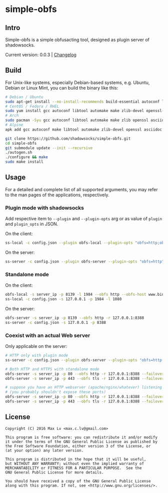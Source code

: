# simple-obfs

## Intro

Simple-obfs is a simple obfusacting tool, designed as plugin server of shadowsocks.

Current version: 0.0.3 | [Changelog](Changes)

## Build
For Unix-like systems, especially Debian-based systems,
e.g. Ubuntu, Debian or Linux Mint, you can build the binary like this:

```bash
# Debian / Ubuntu
sudo apt-get install --no-install-recommends build-essential autoconf libtool libssl-dev libpcre3-dev libc-ares-dev libev-dev asciidoc xmlto automake
# CentOS / Fedora / RHEL
sudo yum install gcc autoconf libtool automake make zlib-devel openssl-devel asciidoc xmlto
# Arch
sudo pacman -Syu gcc autoconf libtool automake make zlib openssl asciidoc xmlto
# Alpine
apk add gcc autoconf make libtool automake zlib-devel openssl asciidoc xmlto libpcre32 libev-dev c-ares-dev g++ linux-headers

git clone https://github.com/shadowsocks/simple-obfs.git
cd simple-obfs
git submodule update --init --recursive
./autogen.sh
./configure && make
sudo make install
```
## Usage

For a detailed and complete list of all supported arguments, you may refer to the
man pages of the applications, respectively.

### Plugin mode with shadowsocks

Add respective item to `--plugin` and `--plugin-opts` arg or as value of `plugin` and `plugin_opts` in JSON.

On the client:

```bash
ss-local -c config.json --plugin obfs-local --plugin-opts "obfs=http;obfs-host=www.bing.com"
```

On the server:

```bash
ss-server -c config.json --plugin obfs-server --plugin-opts "obfs=http"
```

### Standalone mode

On the client:

```bash
obfs-local -s server_ip -p 8139 -l 1984 --obfs http --obfs-host www.bing.com
ss-local -c config.json -s 127.0.0.1 -p 1984 -l 1080
```

On the server:

```bash
obfs-server -s server_ip -p 8139 --obfs http -r 127.0.0.1:8388
ss-server -c config.json -s 127.0.0.1 -p 8388
```

### Coexist with an actual Web server

Only applicable on the server:

```bash
# HTTP only with plugin mode
ss-server -c config.json --plugin obfs-server --plugin-opts "obfs=http;failover=example.com"

# Both HTTP and HTTPS with standalone mode
obfs-server -s server_ip -p 80 --obfs http -r 127.0.0.1:8388 --failover example.com
obfs-server -s server_ip -p 443 --obfs tls -r 127.0.0.1:8388 --failover example.com

# suppose you have an HTTP webserver (apache/nginx/whatever) listening on localhost:8080 and HTTPS on 8443
# (you probably shouldn't expose these ports)
obfs-server -s server_ip -p 80 --obfs http -r 127.0.0.1:8388 --failover 127.0.0.1:8080
obfs-server -s server_ip -p 443 --obfs tls -r 127.0.0.1:8388 --failover 127.0.0.1:8443
```

## License

```
Copyright (C) 2016 Max Lv <max.c.lv@gmail.com>

This program is free software: you can redistribute it and/or modify
it under the terms of the GNU General Public License as published by
the Free Software Foundation, either version 3 of the License, or
(at your option) any later version.

This program is distributed in the hope that it will be useful,
but WITHOUT ANY WARRANTY; without even the implied warranty of
MERCHANTABILITY or FITNESS FOR A PARTICULAR PURPOSE.  See the
GNU General Public License for more details.

You should have received a copy of the GNU General Public License
along with this program. If not, see <http://www.gnu.org/licenses/>.
```
